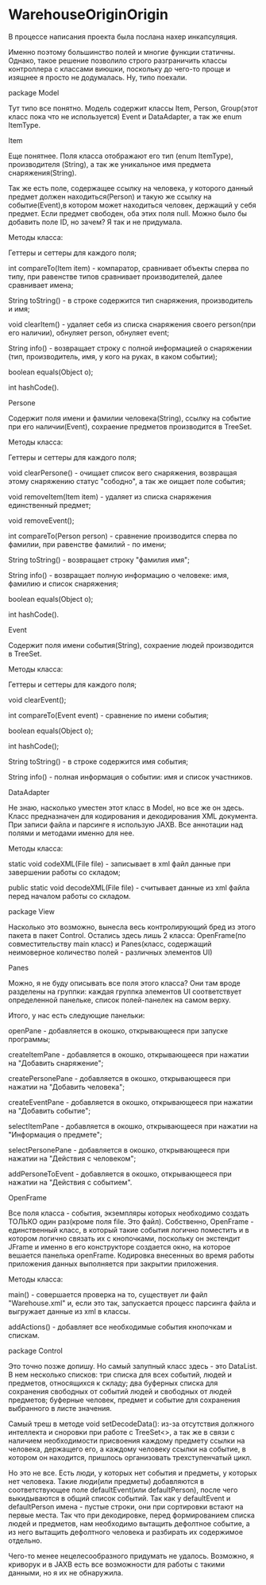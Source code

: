 # WarehouseOriginOrigin
В процессе написания проекта была послана нахер инкапсуляция.

Именно поэтому большинство полей и многие функции статичны. Однако, такое решение позволило строго разграничить классы контроллера
с классами виюшки, поскольку до чего-то проще и изящнее я просто не додумалась.
Ну, типо поехали.


package Model

Тут типо все понятно. Модель содержит классы Item, Person, Group(этот класс пока что не используется) Event и DataAdapter, 
а так же enum ItemType.



Item

Еще понятнее. Поля класса отображают его тип (enum ItemType), производителя (String), а так же уникальное имя предмета снаряжения(String).

Так же есть поле, содержащее ссылку на человека, у которого данный предмет должен находиться(Person) и такую же ссылку на событие(Event),в котором может находиться человек, держащий у себя предмет. Если предмет свободен, оба этих поля null.
Можно было бы добавить поле ID, но зачем? Я так и не придумала.

Методы класса:

Геттеры и сеттеры для каждого поля;

int compareTo(Item item) - компаратор, сравнивает объекты сперва по типу, при равенстве типов сравнивает производителей, 
далее сравнивает имена;

String toString() - в строке содержится тип снаряжения, производитель и имя;

void clearItem() - удаляет себя из списка снаряжения своего person(при его наличии), обнуляет person, обнуляет event;

String info() - возвращает строку с полной информацией о снаряжении (тип, производитель, имя, у кого на руках, в каком событии);

boolean equals(Object o);

int hashCode().



Persone

Содержит поля имени и фамилии человека(String), ссылку на событие при его наличии(Event), сохраение предметов производится в 
TreeSet<Items>.

Методы класса:

Геттеры и сеттеры для каждого поля;

void clearPersone() - очищает список вего снаряжения, возвращая этому снаряжению статус "сободно", а так же оищает поле события;

void removeItem(Item item) - удаляет из списка снаряжения единственный предмет;

void removeEvent();

int compareTo(Person person) - сравнение производится сперва по фамилии, при равенстве фамилий - по имени;

String toString() - возвращает строку "фамилия имя";

String info() - возвращает полную информацию о человеке: имя, фамилию и список снаряжения;

boolean equals(Object o);

int hashCode().



Event

Содержит поля имени события(String), сохраение людей производится в TreeSet<Persone>.

Методы класса:

Геттеры и сеттеры для каждого поля;

void clearEvent();

int compareTo(Event event) - сравнение по имени события;

boolean equals(Object o);

int hashCode();

String toString() - в строке содержится имя события;

String info() - полная информация о событии: имя и список участников.



DataAdapter

Не знаю, насколько уместен этот класс в Model, но все же он здесь. Класс предназначен для кодирования и декодирования XML документа. При записи файла и парсинге я использую JAXB. Все аннотации над полями и методами именно для нее.

Методы класса:

static void codeXML(File file) - записывает в xml файл данные при завершении работы со складом;

public static void decodeXML(File file) - считывает данные из xml файла перед началом работы со складом.



package View

Насколько это возможно, вынесла весь контролирующий бред из этого пакета в пакет Control. Остались здесь лишь 2 класса: OpenFrame(по совместительству main класс) и Panes(класс, содержащий неимоверное количество полей - различных элементов UI)



Panes

Можно, я не буду описывать все поля этого класса? Они там вроде разделены на группки: каждая группка элементов UI соответствует
определенной панельке, список полей-панелек на самом верху.

Итого, у нас есть следующие панельки:

openPane - добавляется в окошко, открывающееся при запуске программы;

createItemPane - добавляется в окошко, открывающееся при нажатии на "Добавить снаряжение";

createPersonePane - добавляется в окошко, открывающееся при нажатии на "Добавить человека";

createEventPane - добавляется в окошко, открывающееся при нажатии на "Добавить событие";

selectItemPane - добавляется в окошко, открывающееся при нажатии на "Информация о предмете";

selectPersonePane - добавляется в окошко, открывающееся при нажатии на "Действия с человеком";

addPersoneToEvent - добавляется в окошко, открывающееся при нажатии на "Действия с событием".



OpenFrame

Все поля класса - события, экземпляры которых необходимо создать ТОЛЬКО один раз(кроме поля file. Это файл). Собственно, OpenFrame - единственный класс, в который такие события логично поместить и в котором логично связать их с кнопочками, поскольку он экстендит JFrame и именно в его конструкторе создается окно, на которое вешается панелька openFrame. Кодировка внесенных во время работы приложения данных выполняется при закрытии приложения.

Методы класса:

main() - совершается проверка на то, существует ли файл "Warehouse.xml" и, если это так, запускается процесс парсинга файла и выгружает данные из xml в классы.

addActions() - добавляет все необходимые события кнопочкам и спискам.



package Control

Это точно позже допишу. Но самый залупный класс здесь - это DataList. В нем несколько списков: три списка для всех событий, людей и предметов, относящихся к складу; два буферных списка для сохранения свободных от событий людей и свободных от людей предметов; буферные человек, предмет и событие для сохранения выбранного в листе значения.

Самый треш в методе void setDecodeData(): из-за отсутствия должного интеллекта и сноровки при работе с TreeSet<>, а так же в связи с наличием необходимости присвоения каждому предмету ссылки на человека, держащего его, а каждому человеку ссылки на событие, в котором он находится, пришлось организовать трехступенчатый цикл. 

Но это не все. Есть люди, у которых нет события и предметы, у которых нет человека. Такие люди(или предметы) добавляются в соответствующее поле defaultEvent(или defaultPerson), после чего выкидываются в общий список событий. Так как у defaultEvent и defaultPerson имена - пустые строки, они при сортировки встают на первые места. Так что при декодировке, перед формированием списка людей и предметов, нам необходимо вытащить дефолтное событие, а из него вытащить дефолтного человека и разбирать их содержимое отдельно.

Чего-то менее нецелесообразного придумать не удалось. Возможно, я криворук и в JAXB есть все возможности для работы с такими данными, но я их не обнаружила. 
